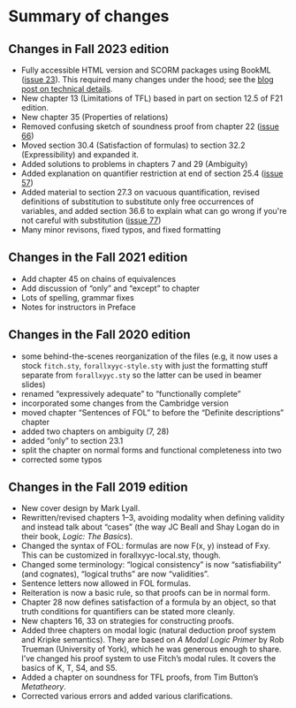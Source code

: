 # Summary of changes

## Changes in Fall 2023 edition

- Fully accessible HTML version and SCORM packages using BookML
  ([issue 23](https://github.com/rzach/forallx-yyc/issues/23)). This
  required many changes under the hood; see the [blog post on
  technical details](https://richardzach.org/2023/07/converting-latex-to-html-technical-notes/).
- New chapter 13 (Limitations of TFL) based in part on section 12.5 of
  F21 edition.
- New chapter 35 (Properties of relations)
- Removed confusing sketch of soundness proof from chapter 22 ([issue
  66](https://github.com/rzach/forallx-yyc/issues/66))
- Moved section 30.4 (Satisfaction of formulas) to section 32.2
  (Expressibility) and expanded it.
- Added solutions to problems in chapters 7 and 29 (Ambiguity)
- Added explanation on quantifier restriction at end of section 25.4
  ([issue 57](https://github.com/rzach/forallx-yyc/issues/57))
- Added material to section 27.3 on vacuous quantification, revised
  definitions of substitution to substitute only free occurrences of
  variables, and added section 36.6 to explain what can go wrong if
  you're not careful with substitution ([issue
  77](https://github.com/rzach/forallx-yyc/issues/77))
- Many minor revisons, fixed typos, and fixed formatting

## Changes in the Fall 2021 edition

- Add chapter 45 on chains of equivalences
- Add discussion of “only” and “except” to chapter
- Lots of spelling, grammar fixes
- Notes for instructors in Preface

## Changes in the Fall 2020 edition

- some behind-the-scenes reorganization of the files (e.g, it now
  uses a stock `fitch.sty`, `forallxyyc-style.sty` with just the
  formatting stuff separate from `forallxyyc.sty` so the latter can
  be used in beamer slides)
- renamed “expressively adequate” to “functionally complete”
- incorporated some changes from the Cambridge version
- moved chapter “Sentences of FOL” to before the “Definite
  descriptions” chapter
- added two chapters on ambiguity (7, 28)
- added “only” to section 23.1
- split the chapter on normal forms and functional completeness into
  two
- corrected some typos

## Changes in the Fall 2019 edition

-  New cover design by Mark Lyall.
-  Rewritten/revised chapters 1–3, avoiding modality when defining
   validity and instead talk about “cases” (the way JC Beall and Shay
   Logan do in their book, _Logic: The Basics_).
-  Changed the syntax of FOL: formulas are now F(x, y) instead of Fxy.
   This can be customized in forallxyyc-local.sty, though.
-  Changed some terminology: “logical consistency” is now
   “satisfiability” (and cognates), “logical truths” are now
   “validities”.
-  Sentence letters now allowed in FOL formulas.
-  Reiteration is now a basic rule, so that proofs can be in normal
   form.
-  Chapter 28 now defines satisfaction of a formula by an object, so
   that truth conditions for quantifiers can be stated more cleanly.
-  New chapters 16, 33 on strategies for constructing proofs.
-  Added three chapters on modal logic (natural deduction proof system
   and Kripke semantics). They are based on _A Modal Logic Primer_ by
   Rob Trueman (University of York), which he was generous enough to
   share. I’ve changed his proof system to use Fitch’s modal rules. It
   covers the basics of K, T, S4, and S5.
-  Added a chapter on soundness for TFL proofs, from Tim Button’s
   _Metatheory_.
-  Corrected various errors and added various clarifications.